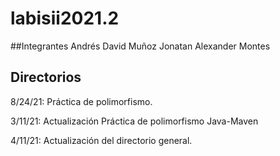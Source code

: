 # labisii2021.2

##Integrantes 
Andrés David Muñoz 
Jonatan Alexander Montes

## Directorios
8/24/21: Práctica de polimorfismo.

3/11/21: Actualización Práctica de polimorfismo Java-Maven

4/11/21: Actualización del directorio general. 


